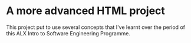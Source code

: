 # A more advanced HTML project
This project put to use several concepts that I've learnt over the period of this ALX Intro to Software Engineering Programme.